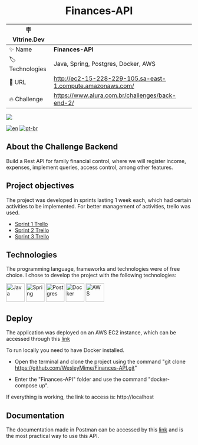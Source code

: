 <h1 align="center"> Finances-API </h1>

| :placard: Vitrine.Dev |     |
  | -------------  | --- |
| :sparkles: Name        | **Finances-API**
| :label: Technologies | Java, Spring, Postgres, Docker, AWS
| :rocket: URL         | http://ec2-15-228-229-105.sa-east-1.compute.amazonaws.com/
| :fire: Challenge     | https://www.alura.com.br/challenges/back-end-2/

![](https://user-images.githubusercontent.com/55067868/191626878-96f58635-f938-40e5-acd7-7692d039c29d.png#vitrinedev)

[![en](https://img.shields.io/badge/lang-en-red.svg)](https://github.com/WesleyMime/Finances-API/blob/main/README.md)
[![pt-br](https://img.shields.io/badge/lang-pt--br-g.svg)](https://github.com/WesleyMime/Finances-API/blob/main/README.pt-br.md)

## About the Challenge Backend

Build a Rest API for family financial control, where we will register income, expenses, implement queries, access control, among other features.

## Project objectives

The project was developed in sprints lasting 1 week each, which had certain activities to be implemented. For better management of activities, trello was used.

- [Sprint 1 Trello](https://trello.com/b/ofAXrAlA/challenge-backend-semana-1)
- [Sprint 2 Trello](https://trello.com/b/tKBmD8P6/challenge-backend-semana-2)
- [Sprint 3 Trello](https://trello.com/b/qFYXUVXJ/challenge-backend-semana-3)

## Technologies

The programming language, frameworks and technologies were of free choice. I chose to develop the project with the following technologies:

<img alt="Java" src="https://cdn.jsdelivr.net/gh/devicons/devicon/icons/java/java-original-wordmark.svg" width="50" height="50" /> <img alt="Spring" src="https://cdn.jsdelivr.net/gh/devicons/devicon/icons/spring/spring-original-wordmark.svg" width="50" height="50" /> <img alt="Postgres" src="https://cdn.jsdelivr.net/gh/devicons/devicon/icons/postgresql/postgresql-original-wordmark.svg" width="50" height="50" /> <img alt="Docker" src="https://cdn.jsdelivr.net/gh/devicons/devicon/icons/docker/docker-plain-wordmark.svg" width="50" height="50" /> <img alt="AWS" src="https://cdn.jsdelivr.net/gh/devicons/devicon/icons/amazonwebservices/amazonwebservices-plain-wordmark.svg" width="50" height="50" />


## Deploy


The application was deployed on an AWS EC2 instance, which can be accessed through this [link](http://ec2-15-228-229-105.sa-east-1.compute.amazonaws.com/)

To run locally you need to have Docker installed.

- Open the terminal and clone the project using the command
  "git clone https://github.com/WesleyMime/Finances-API.git"

- Enter the "Finances-API" folder and use the command "docker-compose up".

If everything is working, the link to access is: http://localhost


## Documentation

The documentation made in Postman can be accessed by this [link](https://documenter.getpostman.com/view/19203694/UVeGs6cv) and is the most practical way to use this API.
